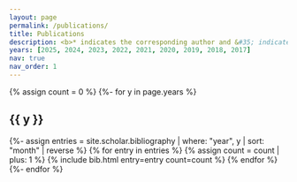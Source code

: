 ```yaml
---
layout: page
permalink: /publications/
title: Publications
description: <b>* indicates the corresponding author and &#35; indicates co-first authorship.</b>
years: [2025, 2024, 2023, 2022, 2021, 2020, 2019, 2018, 2017]
nav: true
nav_order: 1
---
```


<div class="publications">

{% assign count = 0 %}
{%- for y in page.years %}
  <h2 class="year">{{ y }}</h2>

  {%- assign entries = site.scholar.bibliography | where: "year", y | sort: "month" | reverse %}
  {% for entry in entries %}
    {% assign count = count | plus: 1 %}
    {% include bib.html entry=entry count=count %}
  {% endfor %}
{%- endfor %}

</div>
